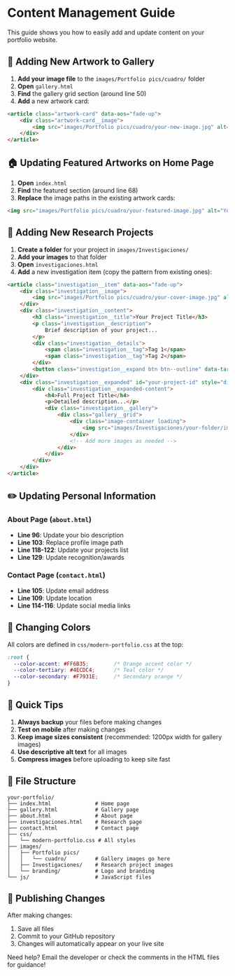 # Content Management Guide

This guide shows you how to easily add and update content on your portfolio website.

## 📸 Adding New Artwork to Gallery

1. **Add your image file** to the `images/Portfolio pics/cuadro/` folder
2. **Open** `gallery.html` 
3. **Find** the gallery grid section (around line 50)
4. **Add** a new artwork card:

```html
<article class="artwork-card" data-aos="fade-up">
    <div class="artwork-card__image">
        <img src="images/Portfolio pics/cuadro/your-new-image.jpg" alt="Description of your artwork" loading="lazy">
    </div>
</article>
```

## 🏠 Updating Featured Artworks on Home Page

1. **Open** `index.html`
2. **Find** the featured section (around line 68)
3. **Replace** the image paths in the existing artwork cards:

```html
<img src="images/Portfolio pics/cuadro/your-featured-image.jpg" alt="Your artwork description" loading="lazy">
```

## 📖 Adding New Research Projects

1. **Create a folder** for your project in `images/Investigaciones/`
2. **Add your images** to that folder
3. **Open** `investigaciones.html`
4. **Add** a new investigation item (copy the pattern from existing ones):

```html
<article class="investigation__item" data-aos="fade-up">
    <div class="investigation__image">
        <img src="images/Portfolio pics/cuadro/your-cover-image.jpg" alt="Project name" loading="lazy">
    </div>
    <div class="investigation__content">
        <h3 class="investigation__title">Your Project Title</h3>
        <p class="investigation__description">
            Brief description of your project...
        </p>
        <div class="investigation__details">
            <span class="investigation__tag">Tag 1</span>
            <span class="investigation__tag">Tag 2</span>
        </div>
        <button class="investigation__expand btn btn--outline" data-target="your-project-id">Ver más</button>
    </div>
    <div class="investigation__expanded" id="your-project-id" style="display: none;">
        <div class="investigation__expanded-content">
            <h4>Full Project Title</h4>
            <p>Detailed description...</p>
            <div class="investigation__gallery">
                <div class="gallery__grid">
                    <div class="image-container loading">
                        <img src="images/Investigaciones/your-folder/image1.jpg" alt="Description" loading="lazy">
                    </div>
                    <!-- Add more images as needed -->
                </div>
            </div>
        </div>
    </div>
</article>
```

## ✏️ Updating Personal Information

### About Page (`about.html`)
- **Line 96**: Update your bio description
- **Line 103**: Replace profile image path
- **Line 118-122**: Update your projects list
- **Line 129**: Update recognition/awards

### Contact Page (`contact.html`)
- **Line 105**: Update email address
- **Line 109**: Update location
- **Line 114-116**: Update social media links

## 🎨 Changing Colors

All colors are defined in `css/modern-portfolio.css` at the top:

```css
:root {
  --color-accent: #FF6B35;        /* Orange accent color */
  --color-tertiary: #4ECDC4;      /* Teal color */
  --color-secondary: #F7931E;     /* Secondary orange */
}
```

## 📝 Quick Tips

1. **Always backup** your files before making changes
2. **Test on mobile** after making changes
3. **Keep image sizes consistent** (recommended: 1200px width for gallery images)
4. **Use descriptive alt text** for all images
5. **Compress images** before uploading to keep site fast

## 🔧 File Structure

```
your-portfolio/
├── index.html              # Home page
├── gallery.html            # Gallery page
├── about.html              # About page
├── investigaciones.html    # Research page
├── contact.html            # Contact page
├── css/
│   └── modern-portfolio.css # All styles
├── images/
│   ├── Portfolio pics/
│   │   └── cuadro/         # Gallery images go here
│   ├── Investigaciones/    # Research project images
│   └── branding/           # Logo and branding
└── js/                     # JavaScript files
```

## 🚀 Publishing Changes

After making changes:
1. Save all files
2. Commit to your GitHub repository
3. Changes will automatically appear on your live site

Need help? Email the developer or check the comments in the HTML files for guidance!